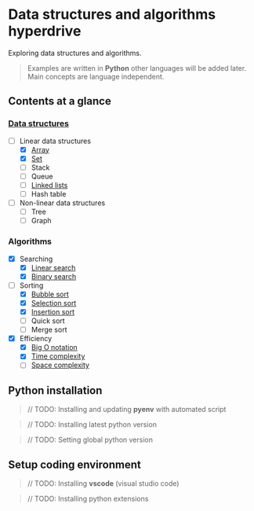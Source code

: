 # Data structures and algorithms hyperdrive
Exploring data structures and algorithms. 


> Examples are written in __Python__ other languages will be added later. Main concepts are language independent.

## Contents at a glance

### [Data structures](data-structures/data-structures.md)
  - [ ] Linear data structures
    - [x] [Array](data-structures/array.md)
    - [x] [Set](data-structures/set.md)
    - [ ] Stack
    - [ ] Queue
    - [ ] [Linked lists](data-structures/linked-lists/linked-lists.md)
    - [ ] Hash table
  - [ ] Non-linear data structures
    - [ ] Tree
    - [ ] Graph
### Algorithms
  - [x] Searching
    - [x] [Linear search](algorithms/searching/linear-search.md)
    - [x] [Binary search](algorithms/searching/binary-search.md)
  - [ ] Sorting
    - [x] [Bubble sort](algorithms/sorting/bubble-sort.md)
    - [x] [Selection sort](algorithms/sorting/selection-sort.md)
    - [x] [Insertion sort](algorithms/sorting/insertion-sort.md)
    - [ ] Quick sort
    - [ ] Merge sort
  - [x] Efficiency
    - [x] [Big O notation](performance/big-o-notation.md)
    - [x] [Time complexity](performance/time-complexity.md)
    - [ ] [Space complexity](performance/space-complexity.md)

## Python installation
> // TODO: Installing and updating __pyenv__ with automated script

> // TODO: Installing latest python version

> // TODO: Setting global python version
  
## Setup coding environment
> // TODO: Installing __vscode__ (visual studio code)

> // TODO:  Installing python extensions